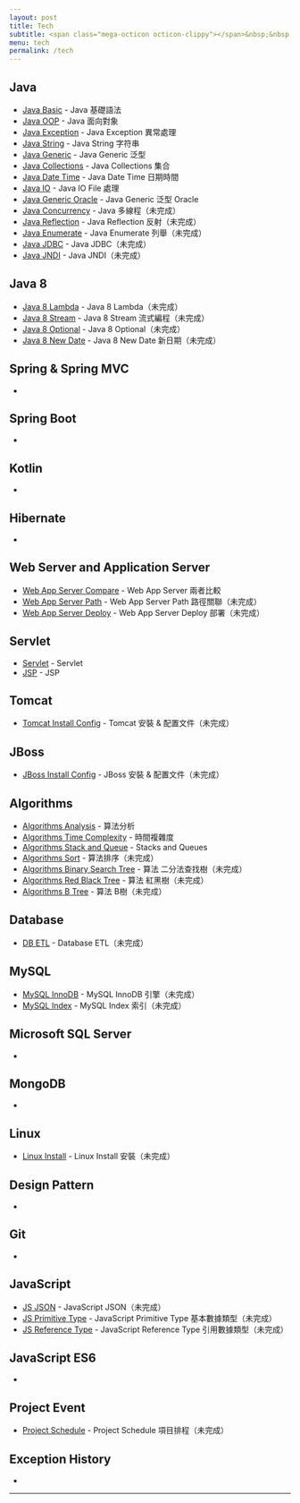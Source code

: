 ```yaml
---
layout: post
title: Tech
subtitle: <span class="mega-octicon octicon-clippy"></span>&nbsp;&nbsp; Talk is cheap, show me your code
menu: tech
permalink: /tech
---
```


## Java

- [Java Basic](http://hauchenglee.com/tech/2019/10/30/java-basic.html) - Java 基礎語法
- [Java OOP](http://hauchenglee.com/tech/2019/11/02/java-oop.html) - Java 面向對象
- [Java Exception](http://hauchenglee.com/tech/2019/11/03/java-except.html) - Java Exception 異常處理
- [Java String](http://hauchenglee.com/tech/2019/11/05/java-string.html) - Java String 字符串
- [Java Generic](http://hauchenglee.com/tech/2019/11/06/java-generic.html) - Java Generic 泛型
- [Java Collections](http://hauchenglee.com/tech/2019/11/08/java-collections.html) - Java Collections 集合
- [Java Date Time](http://hauchenglee.com/tech/2019/11/09/java-datetime.html) - Java Date Time 日期時間
- [Java IO](http://hauchenglee.com/tech/2019/11/10/java-io.html) - Java IO File 處理
- [Java Generic Oracle](http://hauchenglee.com/tech/2019/11/16/java-generic-oracle.html) - Java Generic 泛型 Oracle
- [Java Concurrency]() - Java 多線程（未完成）
- [Java Reflection]() - Java Reflection 反射（未完成）
- [Java Enumerate]() - Java Enumerate 列舉（未完成）
- [Java JDBC]() - Java JDBC（未完成）
- [Java JNDI]() - Java JNDI（未完成）

## Java 8

- [Java 8 Lambda]() - Java 8 Lambda（未完成）
- [Java 8 Stream]() - Java 8 Stream 流式編程（未完成）
- [Java 8 Optional]() - Java 8 Optional（未完成）
- [Java 8 New Date]() - Java 8 New Date 新日期（未完成）

## Spring & Spring MVC

- []()

## Spring Boot

- []()

## Kotlin

- []()

## Hibernate

- []()

## Web Server and Application Server

- [Web App Server Compare](http://hauchenglee.com/tech/2019/11/20/web-app-server.html) - Web App Server 兩者比較
- [Web App Server Path]() - Web App Server Path 路徑關聯（未完成）
- [Web App Server Deploy]()  - Web App Server Deploy 部署（未完成）

## Servlet

- [Servlet](http://hauchenglee.com/tech/2019/11/17/servlet.html) - Servlet
- [JSP](http://hauchenglee.com/tech/2019/11/18/jsp.html) - JSP

## Tomcat

- [Tomcat Install Config]() - Tomcat 安裝 & 配置文件（未完成）

## JBoss

- [JBoss Install Config]() - JBoss 安裝 & 配置文件（未完成）

## Algorithms

- [Algorithms Analysis](http://hauchenglee.com/tech/2019/11/12/algorithms-analysis.html) - 算法分析
- [Algorithms Time Complexity](http://hauchenglee.com/tech/2019/11/13/algorithms-time-complexity.html) - 時間複雜度
- [Algorithms Stack and Queue](http://hauchenglee.com/tech/2019/11/14/algorithms-stacks-and-queues.html) - Stacks and Queues
- [Algorithms Sort]() - 算法排序（未完成）
- [Algorithms Binary Search Tree]() - 算法 二分法查找樹（未完成）
- [Algorithms Red Black Tree]() - 算法 紅黑樹（未完成）
- [Algorithms B Tree]() - 算法 B樹（未完成）

## Database

- [DB ETL]() - Database ETL（未完成）

## MySQL

- [MySQL InnoDB]() - MySQL InnoDB 引擎（未完成）
- [MySQL Index]() - MySQL Index 索引（未完成）

## Microsoft SQL Server

- []()

## MongoDB

- []()

## Linux

- [Linux Install]() - Linux Install 安裝（未完成）

## Design Pattern

- []()

## Git

- []()

## JavaScript

- [JS JSON]() - JavaScript JSON（未完成）
- [JS Primitive Type]() - JavaScript Primitive Type 基本數據類型（未完成）
- [JS Reference Type]() - JavaScript Reference Type 引用數據類型（未完成）

## JavaScript ES6

- []()

## Project Event

- [Project Schedule]() - Project Schedule 項目排程（未完成）

## Exception History

- []()

---
